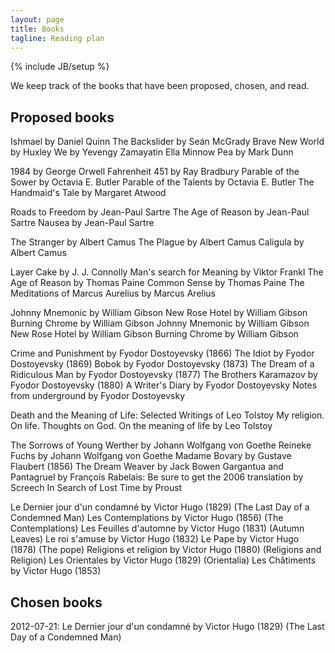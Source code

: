 ```yaml
---
layout: page
title: Books
tagline: Reading plan
---
```

{% include JB/setup %}

We keep track of the books that have been proposed, chosen, and read.


Proposed books
--------------

Ishmael by Daniel Quinn
The Backslider by Seán McGrady
Brave New World by Huxley
We by Yevengy Zamayatin
Ella Minnow Pea by Mark Dunn

1984 by George Orwell
Fahrenheit 451 by Ray Bradbury
Parable of the Sower by Octavia E. Butler
Parable of the Talents by Octavia E. Butler
The Handmaid's Tale by Margaret Atwood

Roads to Freedom by Jean-Paul Sartre
The Age of Reason by Jean-Paul Sartre
Nausea by Jean-Paul Sartre

The Stranger by Albert Camus
The Plague by Albert Camus
Caligula by Albert Camus

Layer Cake by J. J. Connolly
Man's search for Meaning by Viktor Frankl
The Age of Reason by Thomas Paine
Common Sense by Thomas Paine
The Meditations of Marcus Aurelius by Marcus Arelius

Johnny Mnemonic by William Gibson
New Rose Hotel by William Gibson
Burning Chrome by William Gibson
Johnny Mnemonic by William Gibson
New Rose Hotel by William Gibson
Burning Chrome by William Gibson

Crime and Punishment by Fyodor Dostoyevsky (1866)
The Idiot by Fyodor Dostoyevsky (1869)
Bobok by Fyodor Dostoyevsky (1873)
The Dream of a Ridiculous Man by Fyodor Dostoyevsky (1877)
The Brothers Karamazov by Fyodor Dostoyevsky (1880)
A Writer's Diary by Fyodor Dostoyevsky
Notes from underground by Fyodor Dostoyevsky

Death and the Meaning of Life: Selected Writings of Leo Tolstoy
My religion. On life. Thoughts on God. On the meaning of life by Leo Tolstoy

The Sorrows of Young Werther by Johann Wolfgang von Goethe
Reineke Fuchs by Johann Wolfgang von Goethe
Madame Bovary by Gustave Flaubert (1856)
The Dream Weaver by Jack Bowen
Gargantua and Pantagruel by François Rabelais: Be sure to get the 2006 translation by Screech
In Search of Lost Time by Proust

Le Dernier jour d'un condamné by Victor Hugo (1829) (The Last Day of a Condemned Man)
Les Contemplations by Victor Hugo (1856) (The Contemplations)
Les Feuilles d'automne by Victor Hugo (1831) (Autumn Leaves)
Le roi s'amuse by Victor Hugo (1832)
Le Pape by Victor Hugo (1878) (The pope)
Religions et religion by Victor Hugo (1880) (Religions and Religion)
Les Orientales by Victor Hugo (1829) (Orientalia)
Les Châtiments by Victor Hugo (1853)


Chosen books
------------

2012-07-21:
Le Dernier jour d'un condamné by Victor Hugo (1829) (The Last Day of a Condemned Man)

